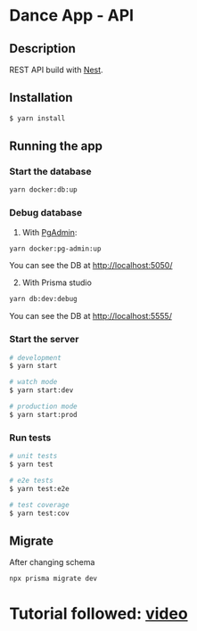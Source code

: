 # Dance App - API

## Description

REST API build with [Nest](https://github.com/nestjs/nest).

## Installation

```bash
$ yarn install
```

## Running the app

### Start the database

```bash
yarn docker:db:up
```

### Debug database

1. With [PgAdmin](https://www.pgadmin.org/):

```bash
yarn docker:pg-admin:up
```

You can see the DB at [http://localhost:5050/](http://localhost:5050/)

2. With Prisma studio

```bash
yarn db:dev:debug
```

You can see the DB at [http://localhost:5555/](http://localhost:5555/)

### Start the server

```bash
# development
$ yarn start

# watch mode
$ yarn start:dev

# production mode
$ yarn start:prod
```

### Run tests

```bash
# unit tests
$ yarn test

# e2e tests
$ yarn test:e2e

# test coverage
$ yarn test:cov
```

## Migrate

After changing schema

```
npx prisma migrate dev
```

# Tutorial followed: [video](https://www.youtube.com/watch?v=GHTA143_b-s)
